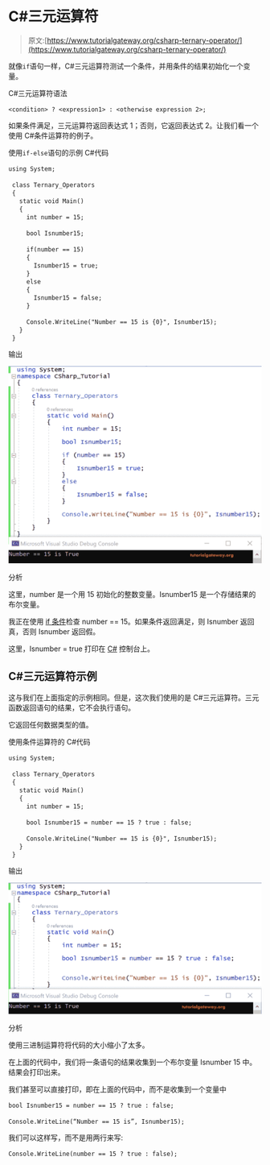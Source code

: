 # C#三元运算符

> 原文:[https://www.tutorialgateway.org/csharp-ternary-operator/](https://www.tutorialgateway.org/csharp-ternary-operator/)

就像`if`语句一样，C#三元运算符测试一个条件，并用条件的结果初始化一个变量。

C#三元运算符语法

```
<condition> ? <expression1> : <otherwise expression 2>;
```

如果条件满足，三元运算符返回表达式 1；否则，它返回表达式 2。让我们看一个使用 C#条件运算符的例子。

使用`if-else`语句的示例 C#代码

```
using System;

 class Ternary_Operators
 {
   static void Main()
   {
     int number = 15;

     bool Isnumber15;

     if(number == 15)
     {
       Isnumber15 = true;
     }
     else
     {
       Isnumber15 = false;
     }

     Console.WriteLine("Number == 15 is {0}", Isnumber15);
   }
 }
```

输出

![C# Ternary operator 1](img/fa8c040a5ed8025985f5b4d5378cf6f4.png)

分析

这里，number 是一个用 15 初始化的整数变量。Isnumber15 是一个存储结果的布尔变量。

我正在使用 [if 条件](https://www.tutorialgateway.org/csharp-if-statement/)检查 number == 15。如果条件返回满足，则 Isnumber 返回真，否则 Isnumber 返回假。

这里，Isnumber = true 打印在 [C#](https://www.tutorialgateway.org/csharp-tutorial/) 控制台上。

## C#三元运算符示例

这与我们在上面指定的示例相同。但是，这次我们使用的是 C#三元运算符。三元函数返回语句的结果，它不会执行语句。

它返回任何数据类型的值。

使用条件运算符的 C#代码

```
using System;

 class Ternary_Operators
 {
   static void Main()
   {
     int number = 15;

     bool Isnumber15 = number == 15 ? true : false;

     Console.WriteLine("Number == 15 is {0}", Isnumber15);
   }
 }
```

输出

![C# Ternary operator 2](img/ed22d5660728a5a205316b3e91682d2e.png)

分析

使用三进制运算符将代码的大小缩小了太多。

在上面的代码中，我们将一条语句的结果收集到一个布尔变量 Isnumber 15 中。结果会打印出来。

我们甚至可以直接打印，即在上面的代码中，而不是收集到一个变量中

```
bool Isnumber15 = number == 15 ? true : false;

Console.WriteLine(“Number == 15 is”, Isnumber15); 
```

我们可以这样写，而不是用两行来写:

```
Console.WriteLine(number == 15 ? true : false);
```